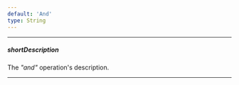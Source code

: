 ```yaml
---
default: 'And'
type: String
---
```

---
##### shortDescription
The *"and"* operation's description.

---
